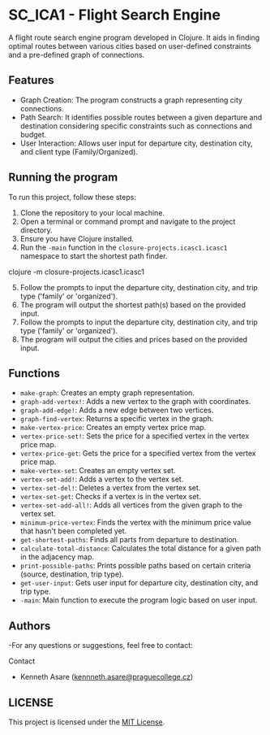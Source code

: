 # SC_ICA1 - Flight Search Engine 


A  flight route search engine program developed in Clojure. It aids in finding optimal routes between various cities based on user-defined constraints and a pre-defined graph of connections.


## Features


- Graph Creation: The program constructs a graph representing city connections.
- Path Search: It identifies possible routes between a given departure and destination considering specific constraints such as connections and budget.
- User Interaction: Allows user input for departure city, destination city, and client type (Family/Organized).

## Running the program
To run this project, follow these steps:

1. Clone the repository to your local machine.
2. Open a terminal or command prompt and navigate to the project directory.
3. Ensure you have Clojure installed.
4. Run the `-main` function in the `closure-projects.icasc1.icasc1` namespace to start the shortest path finder.

clojure -m closure-projects.icasc1.icasc1

5. Follow the prompts to input the departure city, destination city, and trip type ('family' or 'organized').
6. The program will output the shortest path(s) based on the provided input.
5. Follow the prompts to input the departure city, destination city, and trip type ('family' or 'organized').
6. The program will output the cities and prices based on the provided input.

## Functions
- `make-graph`: Creates an empty graph representation.
- `graph-add-vertex!`: Adds a new vertex to the graph with coordinates.
- `graph-add-edge!`: Adds a new edge between two vertices.
- `graph-find-vertex`: Returns a specific vertex in the graph.
- `make-vertex-price`: Creates an empty vertex price map.
- `vertex-price-set!`: Sets the price for a specified vertex in the vertex price map.
- `vertex-price-get`: Gets the price for a specified vertex from the vertex price map.
- `make-vertex-set`: Creates an empty vertex set.
- `vertex-set-add!`: Adds a vertex to the vertex set.
- `vertex-set-del!`: Deletes a vertex from the vertex set.
- `vertex-set-get`: Checks if a vertex is in the vertex set.
- `vertex-set-add-all!`: Adds all vertices from the given graph to the vertex set.
- `minimum-price-vertex`: Finds the vertex with the minimum price value that hasn't been completed yet.
- `get-shortest-paths`: Finds all parts from departure to destination.
- `calculate-total-distance`: Calculates the total distance for a given path in the adjacency map.
- `print-possible-paths`: Prints possible paths based on certain criteria (source, destination, trip type).
- `get-user-input`: Gets user input for departure city, destination city, and trip type.
- `-main`: Main function to execute the program logic based on user input.
## Authors

-For any questions or suggestions, feel free to contact:

Contact

- Kenneth Asare (kennneth.asare@praguecollege.cz)

## LICENSE

This project is licensed under the [MIT License](LICENSE).
